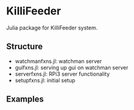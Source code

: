 # KilliFeeder

Julia package for KilliFeeder system.

## Structure
* watchmanfxns.jl: watchman server
* guifxns.jl: serving up gui on watchman server
* serverfxns.jl: RPi3 server functionality
* setupfxns.jl: initial setup

## Examples
